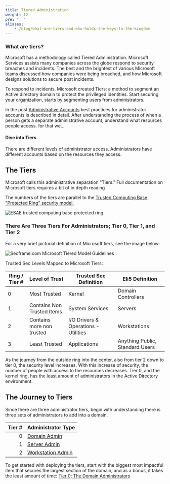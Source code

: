 ```yaml
---
title: Tiered Administration
weight: 12
pre: ": "
aliases: 
    - /blog/what-are-tiers-and-who-holds-the-keys-to-the-kingdom
---
```



### What are tiers?

Microsoft has a methodology called Tiered Administration. Microsoft Services assists many companies across the globe respond to security breaches and incidents. The best and the brightest of various Microsoft teams discussed how companies were being breached, and how Microsoft designs solutions to secure post incidents. 
 
To respond to incidents, Microsoft created Tiers: a method to segment an Active directory domain to protect the privileged identities. Start securing your organization, starts by segmenting users from administrators. 
 
 
In the post [Administrative Accounts](/redforest/phase1/adminaccounts/) best practices for administrator accounts is  described in detail. After understanding the process of when a person gets a separate administrative account, understand what resources people access. for that we...

#### Dive into Tiers

There are different levels of administrator access.  Administrators have different accounts based on the resources they access.

## The Tiers
Microsoft calls this administrative separation "Tiers." Full documentation on Microsoft tiers requires a bit of in depth reading

The numbers of the tiers are parallel to the [Trusted Computing Base "Protected Ring" security model.](https://en.wikipedia.org/wiki/Trusted_computing_base)
 


![ESAE trusted computing base protected ring](</redforest/phase1/images/TCB Diagram.png?classes=shadow&?width=40pc>)

### There Are Three Tiers For Administrators; Tier 0, Tier 1, and Tier 2

For a very brief pictorial definition of Microsoft tiers, see the image below:

![Secframe.com Microsoft Tiered Model Guidelines](</redforest/phase1/images/Secframe.com Microsoft Tiered Model Guidelines.jpg?classes=shadow&width=40pc>)
 

Trusted Sec Levels Mapped to Microsoft Tiers:
 

| Ring / Tier #	| Level of Trust | Trusted Sec Definition | Eli5 Definition |
| ------------- | -------------- | ---------------------- | --------------- |
| 0 | Most Trusted |	Kernel |	Domain Controllers |
| 1 |Contains Non Trusted Items	| System Services |	Servers |
| 2 | Contains more non trusted	| I/O Drivers & Operations - Utilities |	Workstations |
| 3 | Least Trusted	 | 	Applications | Anything Public, Standard Users |
 

 As the journey from the outside ring into the center, also from tier 2 down to tier 0, the security level increases.  With this increase of security, the number of people with access to the resources decreases. Tier 0, and the kernel ring, has the least amount of administrators in the Active Directory environment.

## The Journey to Tiers

Since there are three administrator tiers, begin with understanding there is three sets of administrators to add into a domain. 

| Tier # | Administrator Type |
| ---: | :--- |
| 0 | [Domain Admin](domainadmins) |
| 1 | [Server Admin](serveradmins) |
| 2 | [Workstation Admin](workstationadmins) |


To get started with deploying the tiers, start with the biggest most impactful item that secures the largest section of the domain, and as a bonus, it takes the least amount of time: [Tier 0; The Domain Administrators](domainadmin)

